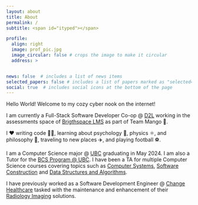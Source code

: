 ```yaml
---
layout: about
title: About
permalink: /
subtitle: <span id="ityped"></span>

profile:
  align: right
  image: prof_pic.jpg
  image_circular: false # crops the image to make it circular
  address: >


news: false  # includes a list of news items
selected_papers: false # includes a list of papers marked as "selected={true}"
social: true  # includes social icons at the bottom of the page
---
```


Hello World! Welcome to my cozy cyber nook on the internet!

I am currently a Full-Stack Software Developer Co-op @ [D2L](https://www.d2l.com/) working in the assessments space of [Brigthspace LMS](https://www.d2l.com/brightspace/) as part of Team Mango 🥭.

I ❤️ writing code 🧑‍💻, learning about psychology 🧠, physics ⚛️, and philosophy 💭, traveling to new places ✈️, and playing football ⚽.

I am a Computer Science major @ [UBC](https://www.ubc.ca/) graduating in May 2024. I am also a Tutor for the [BCS Program @ UBC](https://www.cs.ubc.ca/students/undergrad/degree-programs/bcs-program-second-degree). I have been a TA for multiple Computer Science courses covering topics such as [Computer Systems](https://courses.students.ubc.ca/cs/courseschedule?pname=subjarea&tname=subj-course&dept=CPSC&course=213), [Software Construction](https://courses.students.ubc.ca/cs/courseschedule?pname=subjarea&tname=subj-course&dept=CPSC&course=210) and [Data Structures and Algorithms](https://courses.students.ubc.ca/cs/courseschedule?pname=subjarea&tname=subj-course&dept=CPSC&course=221).

I have previously worked as a Software Development Engineer @ [Change Healthcare](https://www.changehealthcare.com/) tasked with the maintenance and enhancement of their [Radiology Imaging](https://www.changehealthcare.com/enterprise-imaging/radiology) solutions.